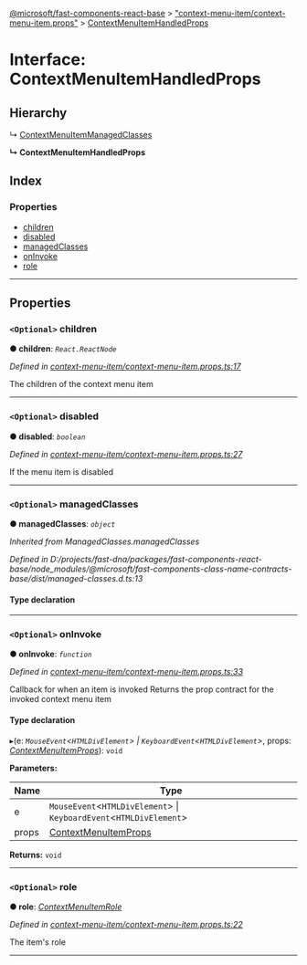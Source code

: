 [@microsoft/fast-components-react-base](../README.md) > ["context-menu-item/context-menu-item.props"](../modules/_context_menu_item_context_menu_item_props_.md) > [ContextMenuItemHandledProps](../interfaces/_context_menu_item_context_menu_item_props_.contextmenuitemhandledprops.md)

# Interface: ContextMenuItemHandledProps

## Hierarchy

↳  [ContextMenuItemManagedClasses](_context_menu_item_context_menu_item_props_.contextmenuitemmanagedclasses.md)

**↳ ContextMenuItemHandledProps**

## Index

### Properties

* [children](_context_menu_item_context_menu_item_props_.contextmenuitemhandledprops.md#children)
* [disabled](_context_menu_item_context_menu_item_props_.contextmenuitemhandledprops.md#disabled)
* [managedClasses](_context_menu_item_context_menu_item_props_.contextmenuitemhandledprops.md#managedclasses)
* [onInvoke](_context_menu_item_context_menu_item_props_.contextmenuitemhandledprops.md#oninvoke)
* [role](_context_menu_item_context_menu_item_props_.contextmenuitemhandledprops.md#role)

---

## Properties

<a id="children"></a>

### `<Optional>` children

**● children**: *`React.ReactNode`*

*Defined in [context-menu-item/context-menu-item.props.ts:17](https://github.com/Microsoft/fast-dna/blob/164dd3ca/packages/fast-components-react-base/src/context-menu-item/context-menu-item.props.ts#L17)*

The children of the context menu item

___
<a id="disabled"></a>

### `<Optional>` disabled

**● disabled**: *`boolean`*

*Defined in [context-menu-item/context-menu-item.props.ts:27](https://github.com/Microsoft/fast-dna/blob/164dd3ca/packages/fast-components-react-base/src/context-menu-item/context-menu-item.props.ts#L27)*

If the menu item is disabled

___
<a id="managedclasses"></a>

### `<Optional>` managedClasses

**● managedClasses**: *`object`*

*Inherited from ManagedClasses.managedClasses*

*Defined in D:/projects/fast-dna/packages/fast-components-react-base/node_modules/@microsoft/fast-components-class-name-contracts-base/dist/managed-classes.d.ts:13*

#### Type declaration

___
<a id="oninvoke"></a>

### `<Optional>` onInvoke

**● onInvoke**: *`function`*

*Defined in [context-menu-item/context-menu-item.props.ts:33](https://github.com/Microsoft/fast-dna/blob/164dd3ca/packages/fast-components-react-base/src/context-menu-item/context-menu-item.props.ts#L33)*

Callback for when an item is invoked Returns the prop contract for the invoked context menu item

#### Type declaration
▸(e: *`MouseEvent`<`HTMLDivElement`> \| `KeyboardEvent`<`HTMLDivElement`>*, props: *[ContextMenuItemProps](../modules/_context_menu_item_context_menu_item_props_.md#contextmenuitemprops)*): `void`

**Parameters:**

| Name | Type |
| ------ | ------ |
| e | `MouseEvent`<`HTMLDivElement`> \| `KeyboardEvent`<`HTMLDivElement`> |
| props | [ContextMenuItemProps](../modules/_context_menu_item_context_menu_item_props_.md#contextmenuitemprops) |

**Returns:** `void`

___
<a id="role"></a>

### `<Optional>` role

**● role**: *[ContextMenuItemRole](../enums/_context_menu_item_context_menu_item_.contextmenuitemrole.md)*

*Defined in [context-menu-item/context-menu-item.props.ts:22](https://github.com/Microsoft/fast-dna/blob/164dd3ca/packages/fast-components-react-base/src/context-menu-item/context-menu-item.props.ts#L22)*

The item's role

___

